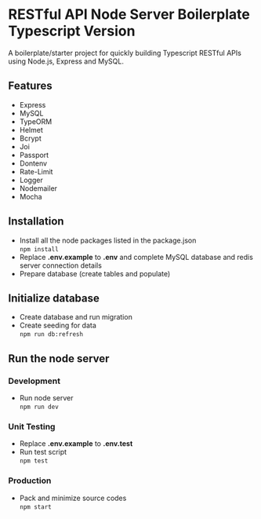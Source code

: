 # RESTful API Node Server Boilerplate Typescript Version
A boilerplate/starter project for quickly building Typescript RESTful APIs using Node.js, Express and MySQL.


## Features

- Express
- MySQL
- TypeORM
- Helmet
- Bcrypt
- Joi
- Passport
- Dontenv
- Rate-Limit
- Logger
- Nodemailer
- Mocha

## Installation

- Install all the node packages listed in the package.json  
  `npm install`
- Replace **.env.example** to **.env** and complete MySQL database and redis server connection details
- Prepare database (create tables and populate)

## Initialize  database
- Create database and run migration
- Create seeding for data  
  `npm run db:refresh`

## Run the node server
### Development
- Run node server  
  `npm run dev`

### Unit Testing
- Replace **.env.example** to **.env.test**
- Run test script  
  `npm test`

### Production
- Pack and minimize source codes  
  `npm start`
